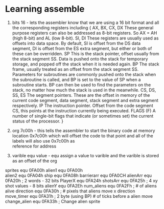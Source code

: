# Learning assemble

1. bits 16 - lets the assembler know that we are using a 16 bit format and all the corresponding registers including {
    AX, BX, CX, DX
    These general purpose registers can also be addressed as 8-bit registers. So AX = AH (high 8-bit) and AL (low 8-bit).
    SI, DI
    These registers are usually used as offsets into data space. By default, SI is offset from the DS data segment, DI is offset from the ES extra segment, but either or both of these can be overridden.
    SP
    This is the stack pointer, offset usually from the stack segment SS. Data is pushed onto the stack for temporary storage, and popped off the stack when it is needed again.
    BP
    The stack frame, usually treated as an offset from the stack segment SS. Parameters for subroutines are commonly pushed onto the stack when the subroutine is called, and BP is set to the value of SP when a subroutine starts. BP can then be used to find the parameters on the stack, no matter how much the stack is used in the meanwhile.
    CS, DS, SS, ES
    The segment pointers. These are the offset in memory of the current code segment, data segment, stack segment and extra segment respectively.
    IP
    The instruction pointer. Offset from the code segment CS, this points at the instruction currently being executed.
    FLAGS (F)
    A number of single-bit flags that indicate (or sometimes set) the current status of the processor.
}

2. org 7c00h - this tells the assembler to start the binary code at memory location 0x7c00h which will offset the code to that point and all of the labels will also use 0x7c00h as    
    reference for address

3. varible equ value - equ assign a value to varible and the varible is stored as an offset of the org

sprites             equ 0FA00h
alien1              equ 0FA00h  
alien2              equ 0FA04h
ship                equ 0FA08h
barrierarr          equ 0FA0CH
alienArr            equ 0FA20h  ; 2 words - 32 bits
PlayerX             equ 0FA24h
shotsArr            equ 0FA25h  ; 4 xy shot values - 8 bits
alienY              equ 0FA2Eh
num_aliens          equ 0FA2Fh  ; # of aliens alive
direction           equ 0FA30h  ; # pixels that aliens move x direction
move_timer          equ 0FA31h  ; 2 byte (using BP) # of ticks before a alien     move
change_alien        equ 0FA33h  ; Change alien sprite